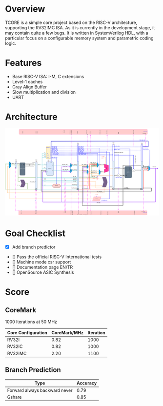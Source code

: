# Overview
TCORE is a simple core project based on the RISC-V architecture, supporting the RV32IMC ISA. As it is currently in the development stage, it may contain quite a few bugs. It is written in SystemVerilog HDL, with a particular focus on a configurable memory system and parametric coding logic.
# Features
- Base RISC-V ISA: I-M, C extensions
- Level-1 caches
- Gray Align Buffer
- Slow multiplication and division
- UART
# Architecture
![alt text](./doc/CPU.svg)


# Goal Checklist
- [X] Add branch predictor
- [] Pass the official RISC-V International tests
- [] Machine mode csr support
- [] Documentation page EN/TR
- [] OpenSource ASIC Synthesis


# Score

## CoreMark
1000 Iterations at 50 MHz

| Core Configuration   | CoreMark/MHz | Iteration |
|--------------------- |--------------|--------------|
| RV32I                | 0.82         | 1000         |
| RV32IC               | 0.82         | 1000         |
| RV32IMC              | 2.20         | 1100         |

## Branch Prediction

| Type   | 	Accuracy |
|--------------------- |--------------|
| Forward always backward never                | 0.79         |
| Gshare               | 0.85         |

